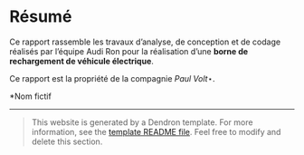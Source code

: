
# Résumé

Ce rapport rassemble les travaux d’analyse, de conception et de codage réalisés par l’équipe Audi Ron pour la réalisation d’une **borne de rechargement de véhicule électrique**.

Ce rapport est la propriété de la compagnie _Paul Volt_⋆.


*Nom fictif

---

> This website is generated by a Dendron template. For more information, see the [template README file](https://github.com/dendronhq/template.publish.github-action/). Feel free to modify and delete this section.
